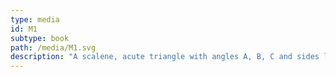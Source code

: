 ```yaml
---
type: media
id: M1
subtype: book
path: /media/M1.svg
description: "A scalene, acute triangle with angles A, B, C and sides lengths a, b, c"
---
```

